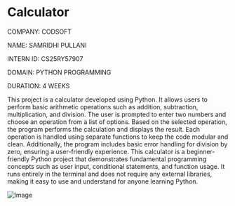# Calculator

COMPANY: CODSOFT

NAME: SAMRIDHI PULLANI

INTERN ID: CS25RY57907

DOMAIN: PYTHON PROGRAMMING

DURATION: 4 WEEKS

This project is a calculator developed using Python. It allows users to perform basic arithmetic operations such as addition, subtraction, multiplication, and division. The user is prompted to enter two numbers and choose an operation from a list of options. Based on the selected operation, the program performs the calculation and displays the result. Each operation is handled using separate functions to keep the code modular and clean. Additionally, the program includes basic error handling for division by zero, ensuring a user-friendly experience. This calculator is a beginner-friendly Python project that demonstrates fundamental programming concepts such as user input, conditional statements, and function usage. It runs entirely in the terminal and does not require any external libraries, making it easy to use and understand for anyone learning Python.

![Image](https://github.com/user-attachments/assets/a9858920-04b9-4ad1-bab7-b2822be203ab)

